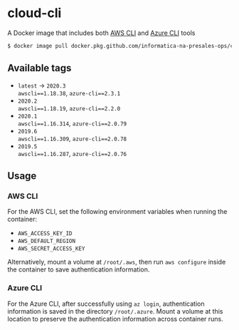 # cloud-cli

A Docker image that includes both [AWS CLI][a] and [Azure CLI][b] tools

```sh
$ docker image pull docker.pkg.github.com/informatica-na-presales-ops/cloud-cli/cloud-cli
```

[a]: https://aws.amazon.com/cli/
[b]: https://docs.microsoft.com/en-us/cli/azure/?view=azure-cli-latest

## Available tags

* `latest` &rarr; `2020.3`  
  `awscli==1.18.38`, `azure-cli==2.3.1`
* `2020.2`  
  `awscli==1.18.19`, `azure-cli==2.2.0`
* `2020.1`  
  `awscli==1.16.314`, `azure-cli==2.0.79`
* `2019.6`  
  `awscli==1.16.309`, `azure-cli==2.0.78`
* `2019.5`  
  `awscli==1.16.287`, `azure-cli==2.0.76`

## Usage

### AWS CLI

For the AWS CLI, set the following environment variables when running the container:

* `AWS_ACCESS_KEY_ID`
* `AWS_DEFAULT_REGION`
* `AWS_SECRET_ACCESS_KEY`

Alternatively, mount a volume at `/root/.aws`, then run `aws configure` inside the container to save authentication
information.

### Azure CLI

For the Azure CLI, after successfully using `az login`, authentication information is saved in the directory
`/root/.azure`. Mount a volume at this location to preserve the authentication information across container runs.
